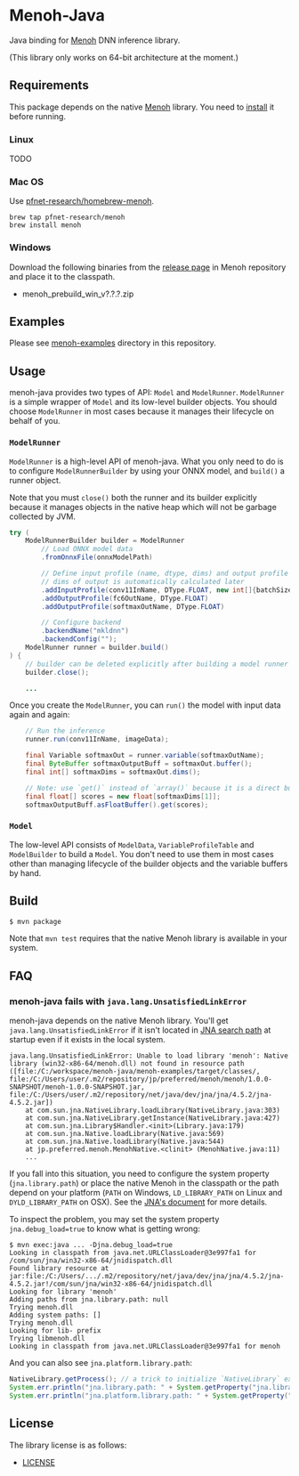 # Menoh-Java
Java binding for [Menoh](https://github.com/pfnet-research/menoh/) DNN inference library.

(This library only works on 64-bit architecture at the moment.)

## Requirements
This package depends on the native [Menoh](https://github.com/pfnet-research/menoh/) library. You need to [install](https://github.com/pfnet-research/menoh/blob/master/README.md#installation-using-package-manager-or-binary-packages) it before running.

### Linux
TODO

### Mac OS
Use [pfnet-research/homebrew-menoh](https://github.com/pfnet-research/homebrew-menoh).

```
brew tap pfnet-research/menoh
brew install menoh
```

### Windows
Download the following binaries from the [release page](https://github.com/pfnet-research/menoh/releases) in Menoh repository and place it to the classpath.

- menoh_prebuild_win_v?.?.?.zip

## Examples
Please see [menoh-examples](https://github.com/pfnet-research/menoh-java/tree/master/menoh-examples) directory in this repository.

## Usage
menoh-java provides two types of API: `Model` and `ModelRunner`. `ModelRunner` is a simple wrapper of `Model` and its low-level builder objects. You should choose `ModelRunner` in most cases because it manages their lifecycle on behalf of you.

### `ModelRunner`
`ModelRunner` is a high-level API of menoh-java. What you only need to do is to configure `ModelRunnerBuilder` by using your ONNX model, and `build()` a runner object.

Note that you must `close()` both the runner and its builder explicitly because it manages objects in the native heap which will not be garbage collected by JVM.

```java
try (
    ModelRunnerBuilder builder = ModelRunner
        // Load ONNX model data
        .fromOnnxFile(onnxModelPath)

        // Define input profile (name, dtype, dims) and output profile (name, dtype)
        // dims of output is automatically calculated later
        .addInputProfile(conv11InName, DType.FLOAT, new int[]{batchSize, channelNum, height, width})
        .addOutputProfile(fc6OutName, DType.FLOAT)
        .addOutputProfile(softmaxOutName, DType.FLOAT)

        // Configure backend
        .backendName("mkldnn")
        .backendConfig("");
    ModelRunner runner = builder.build()
) {
    // builder can be deleted explicitly after building a model runner
    builder.close();

    ...
```

Once you create the `ModelRunner`, you can `run()` the model with input data again and again:

```java
    // Run the inference
    runner.run(conv11InName, imageData);

    final Variable softmaxOut = runner.variable(softmaxOutName);
    final ByteBuffer softmaxOutputBuff = softmaxOut.buffer();
    final int[] softmaxDims = softmaxOut.dims();

    // Note: use `get()` instead of `array()` because it is a direct buffer
    final float[] scores = new float[softmaxDims[1]];
    softmaxOutputBuff.asFloatBuffer().get(scores);
```

### `Model`
The low-level API consists of `ModelData`, `VariableProfileTable` and `ModelBuilder` to build a `Model`. You don't need to use them in most cases other than managing lifecycle of the builder objects and the variable buffers by hand.

## Build
```bash
$ mvn package
```

Note that `mvn test` requires that the native Menoh library is available in your system.

## FAQ

### menoh-java fails with `java.lang.UnsatisfiedLinkError`
menoh-java depends on the native Menoh library. You'll get `java.lang.UnsatisfiedLinkError` if it isn't located in [JNA search path](http://java-native-access.github.io/jna/4.5.2/javadoc/com/sun/jna/NativeLibrary.html) at startup even if it exists in the local system.

```
java.lang.UnsatisfiedLinkError: Unable to load library 'menoh': Native library (win32-x86-64/menoh.dll) not found in resource path ([file:/C:/workspace/menoh-java/menoh-examples/target/classes/, file:/C:/Users/user/.m2/repository/jp/preferred/menoh/menoh/1.0.0-SNAPSHOT/menoh-1.0.0-SNAPSHOT.jar, file:/C:/Users/user/.m2/repository/net/java/dev/jna/jna/4.5.2/jna-4.5.2.jar])
	at com.sun.jna.NativeLibrary.loadLibrary(NativeLibrary.java:303)
	at com.sun.jna.NativeLibrary.getInstance(NativeLibrary.java:427)
	at com.sun.jna.Library$Handler.<init>(Library.java:179)
	at com.sun.jna.Native.loadLibrary(Native.java:569)
	at com.sun.jna.Native.loadLibrary(Native.java:544)
    at jp.preferred.menoh.MenohNative.<clinit> (MenohNative.java:11)
    ...
```

If you fall into this situation, you need to configure the system property (`jna.library.path`) or place the native Menoh in the classpath or the path depend on your platform (`PATH` on Windows, `LD_LIBRARY_PATH` on Linux and `DYLD_LIBRARY_PATH` on OSX). See the [JNA's document](https://github.com/java-native-access/jna/blob/master/www/GettingStarted.md) for more details.

To inspect the problem, you may set the system property `jna.debug_load=true` to know what is getting wrong:

```
$ mvn exec:java ... -Djna.debug_load=true
Looking in classpath from java.net.URLClassLoader@3e997fa1 for /com/sun/jna/win32-x86-64/jnidispatch.dll
Found library resource at jar:file:/C:/Users/.../.m2/repository/net/java/dev/jna/jna/4.5.2/jna-4.5.2.jar!/com/sun/jna/win32-x86-64/jnidispatch.dll
Looking for library 'menoh'
Adding paths from jna.library.path: null
Trying menoh.dll
Adding system paths: []
Trying menoh.dll
Looking for lib- prefix
Trying libmenoh.dll
Looking in classpath from java.net.URLClassLoader@3e997fa1 for menoh
```

And you can also see `jna.platform.library.path`:

```java
NativeLibrary.getProcess(); // a trick to initialize `NativeLibrary` explicitly in this place
System.err.println("jna.library.path: " + System.getProperty("jna.library.path"));
System.err.println("jna.platform.library.path: " + System.getProperty("jna.platform.library.path"));
```

## License
The library license is as follows:

- [LICENSE](LICENSE)
